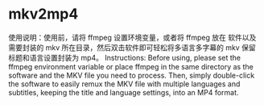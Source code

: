 # mkv2mp4
使用说明：使用前，请将 ffmpeg 设置环境变量，或者将 ffmpeg 放在 软件以及需要封装的 mkv 所在目录，然后双击软件即可轻松将多语言多字幕的 mkv 保留标题和语言设置封装为 mp4。
Instructions: Before using, please set the ffmpeg environment variable or place ffmpeg in the same directory as the software and the MKV file you need to process. Then, simply double-click the software to easily remux the MKV file with multiple languages and subtitles, keeping the title and language settings, into an MP4 format.
